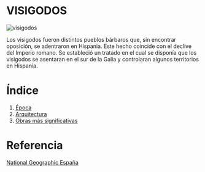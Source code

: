 # VISIGODOS 
![visigodos](/img/visigodos.jpg)

Los visigodos fueron distintos pueblos bárbaros que, sin encontrar oposición, se
adentraron en Hispania. Este hecho coincide con el declive del Imperio romano. Se
estableció un tratado en el cual se disponía que los visigodos se asentaran en el sur de
la Galia y controlaran algunos territorios en Hispania.

# Índice
1. [Época](epoca.md)
2. [Arquitectura](Arquitectura.md)
3. [Obras más significativas](Obrasmássiginificativas.md)


# Referencia

[National Geographic España](https://historia.nationalgeographic.com.es/temas/visigodos)




